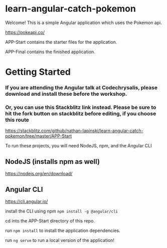 # learn-angular-catch-pokemon
Welcome! This is a simple Angular application which uses the Pokemon api.

https://pokeapi.co/

APP-Start contains the starter files for the application.

APP-Final contains the finished application.

# Getting Started

### If you are attending the Angular talk at Codechrysalis, please download and install these before the workshop.

### Or, you can use this Stackblitz link instead. Please be sure to hit the fork button on stackblitz before editing, if you choose this route
https://stackblitz.com/github/nathan-lapinski/learn-angular-catch-pokemon/tree/master/APP-Start

To run these projects, you will need NodeJS, npm, and the Angular CLI

## NodeJS (installs npm as well)
https://nodejs.org/en/download/

## Angular CLI
https://cli.angular.io/


install the CLI using npm
`npm install -g @angular/cli`

cd into the APP-Start directory of this repo.

run `npm install` to install the application dependencies.

run `ng serve` to run a local version of the application!
